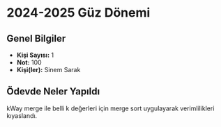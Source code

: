 # 2024-2025 Güz Dönemi

## Genel Bilgiler
* **Kişi Sayısı:** 1
* **Not:** 100 
* **Kişi(ler):** Sinem Sarak

## Ödevde Neler Yapıldı
kWay merge ile belli k değerleri için merge sort uygulayarak verimlilikleri kıyaslandı.